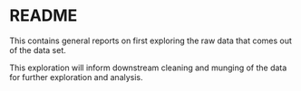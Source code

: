 # README

This contains general reports on first exploring the raw data that comes out of
the data set.

This exploration will inform downstream cleaning and munging of the data for
further exploration and analysis.
